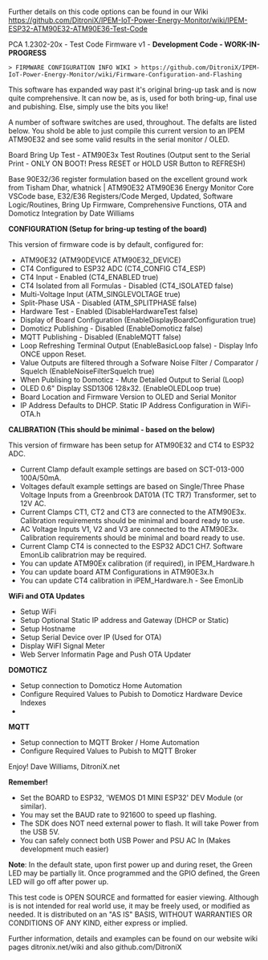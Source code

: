 
Further details on this code options can be found in our Wiki
https://github.com/DitroniX/IPEM-IoT-Power-Energy-Monitor/wiki/IPEM-ESP32-ATM90E32-ATM90E36-Test-Code

  PCA 1.2302-20x - Test Code Firmware v1 - **Development Code - WORK-IN-PROGRESS**
  
    > FIRMWARE CONFIGURATION INFO WIKI > https://github.com/DitroniX/IPEM-IoT-Power-Energy-Monitor/wiki/Firmware-Configuration-and-Flashing

  This software has expanded way past it's original bring-up task and is now quite comprehensive.  It can now be, as is, used for both bring-up, final use and pubishing. Else, simply use the bits you like!

  A number of software switches are used, throughout.  The defalts are listed below.  You shold be able to just compile this current version to an IPEM ATM90E32 and see some valid results in the serial monitor / OLED.

  Board Bring Up Test - ATM90E3x Test Routines (Output sent to the Serial Print - ONLY ON BOOT! Press RESET or HOLD USR Button to REFRESH)

  Base 90E32/36 register formulation based on the excellent ground work from Tisham Dhar, whatnick | ATM90E32 ATM90E36 Energy Monitor Core
  VSCode base, E32/E36 Registers/Code Merged, Updated, Software Logic/Routines, Bring Up Firmware, Comprehensive Functions, OTA and Domoticz Integration by Date Williams

  **CONFIGURATION (Setup for bring-up testing of the board)**

  This version of firmware code is by default, configured for:
  * ATM90E32 (ATM90DEVICE ATM90E32_DEVICE)
  * CT4 Configured to ESP32 ADC (CT4_CONFIG CT4_ESP)
  * CT4 Input - Enabled (CT4_ENABLED true)
  * CT4 Isolated from all Formulas - Disabled (CT4_ISOLATED false)
  * Multi-Voltage Input (ATM_SINGLEVOLTAGE true)
  * Split-Phase USA - Disabled (ATM_SPLITPHASE false)
  * Hardware Test - Enabled (DisableHardwareTest false)
  * Display of Board Configuration (EnableDisplayBoardConfiguration true)
  * Domoticz Publishing - Disabled (EnableDomoticz false)
  * MQTT Publishing - Disabled (EnableMQTT false)
  * Loop Refreshing Terminal Output (EnableBasicLoop false) - Display Info ONCE uppon Reset.
  * Value Outputs are filtered through a Sofware Noise Filter / Comparator / Squelch (EnableNoiseFilterSquelch true)
  * When Publising to Domoticz - Mute Detailed Output to Serial (Loop)
  * OLED 0.6" Display SSD1306 128x32.  (EnableOLEDLoop true)
  * Board Location and Firmware Version to OLED and Serial Monitor
  * IP Address Defaults to DHCP.  Static IP Address Configuration in WiFi-OTA.h

  **CALIBRATION (This should be minimal - based on the below)**

  This version of firmware has been setup for ATM90E32 and CT4 to ESP32 ADC.
  * Current Clamp default example settings are based on SCT-013-000 100A/50mA.
  * Voltages default example settings are based on Single/Three Phase Voltage Inputs from a Greenbrook DAT01A (TC TR7) Transformer, set to 12V AC.
  * Current Clamps CT1, CT2 and CT3 are connected to the ATM90E3x. Calibration requirements should be minimal and board ready to use.
  * AC Voltage Inputs V1, V2 and V3 are connected to the ATM90E3x. Calibration requirements should be minimal and board ready to use.
  * Current Clamp CT4 is connected to the ESP32 ADC1 CH7. Software EmonLib calibratrion may be required.
  * You can update ATM90Ex calibration (if required), in IPEM_Hardware.h
  * You can update board ATM Configurations in ATM90E3x.h
  * You can update CT4 calibration in iPEM_Hardware.h - See EmonLib

  **WiFi and OTA Updates**

  * Setup WiFi
  * Setup Optional Static IP address and Gateway (DHCP or Static)
  * Setup Hostname
  * Setup Serial Device over IP (Used for OTA)
  * Display WiFI Signal Meter
  * Web Server Informatin Page and Push OTA Updater

  **DOMOTICZ**

  * Setup connection to Domoticz Home Automation
  * Configure Required Values to Pubish to Domoticz Hardware Device Indexes
  *

  **MQTT**

  * Setup connection to MQTT Broker /  Home Automation
  * Configure Required Values to Pubish to MQTT Broker


  Enjoy!  Dave Williams, DitroniX.net


  **Remember!**
  * Set the BOARD to ESP32, 'WEMOS D1 MINI ESP32' DEV Module (or similar).
  * You may set the BAUD rate to 921600 to speed up flashing.
  * The SDK does NOT need external power to flash.  It will take Power from the USB 5V.
  * You can safely connect both USB Power and PSU AC In (Makes development much easier)

  **Note**: In the default state, upon first power up and during reset, the Green LED may be partially lit. Once programmed and the GPIO defined, the Green LED will go off after power up.

  This test code is OPEN SOURCE and formatted for easier viewing.  Although is is not intended for real world use, it may be freely used, or modified as needed.
  It is distributed on an "AS IS" BASIS, WITHOUT WARRANTIES OR CONDITIONS OF ANY KIND, either express or implied.

  Further information, details and examples can be found on our website wiki pages ditronix.net/wiki and also github.com/DitroniX
